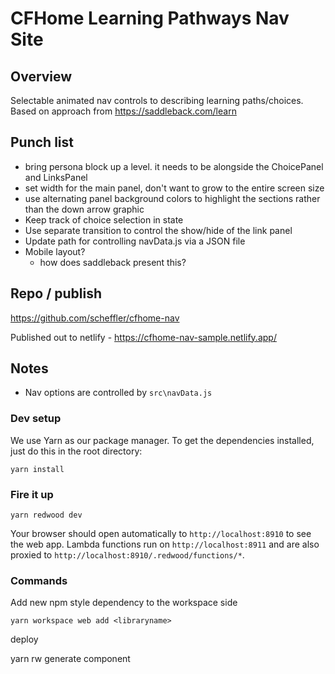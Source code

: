 # CFHome Learning Pathways Nav Site

## Overview

Selectable animated nav controls to describing learning paths/choices. Based on approach from https://saddleback.com/learn


## Punch list

* bring persona block up a level. it needs to be alongside the ChoicePanel and LinksPanel
* set width for the main panel, don't want to grow to the entire screen size
* use alternating panel background colors to highlight the sections rather than the down arrow graphic
* Keep track of choice selection in state
* Use separate transition to control the show/hide of the link panel
* Update path for controlling navData.js via a JSON file
* Mobile layout?
  * how does saddleback present this?


## Repo / publish

https://github.com/scheffler/cfhome-nav

Published out to netlify - https://cfhome-nav-sample.netlify.app/


## Notes

* Nav options are controlled by `src\navData.js`


### Dev setup

We use Yarn as our package manager. To get the dependencies installed, just do this in the root directory:

```terminal
yarn install
```

### Fire it up

```terminal
yarn redwood dev
```

Your browser should open automatically to `http://localhost:8910` to see the web app. Lambda functions run on `http://localhost:8911` and are also proxied to `http://localhost:8910/.redwood/functions/*`.

### Commands

Add new npm style dependency to the workspace side

```terminal
yarn workspace web add <libraryname>
```

deploy

yarn rw generate component <name>





